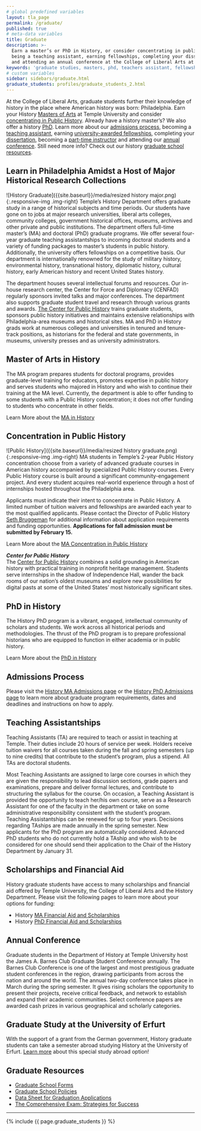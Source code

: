 ```yaml
---
# global predefined variables
layout: tla_page
permalink: /graduate/
published: true
# meta-data variables
title: Graduate
description: >-
  Earn a master’s or PhD in History, or consider concentrating in public history. Learn more about admissions,
  being a teaching assistant, earning fellowships, completing your dissertation, being a part-time instructor,
  and attending an annual conference at the College of Liberal Arts at Temple University.
keywords: 'graduate studies, masters, phd, teachers assistant, fellowships, grants, resources'
# custom variables
sidebar: sidebars/graduate.html
graduate_students: profiles/graduate_students_2.html
---
```

At the College of Liberal Arts, graduate students further their knowledge of history in the place where American history was born: Philadelphia. Earn your History [Masters of Arts](#master-of-arts-in-history) at Temple University and consider [concentrating in Public History](#concentration-in-public-history). Already have a history master’s? We also offer a history [PhD](#phd-in-history). Learn more about our [admissions process](#admissions-process), becoming a [teaching assistant](#teaching-assistantships), earning [university-awarded fellowships](#university-awarded-fellowships), completing your [dissertation](#dissertation-completion-grant), becoming a [part-time instructor](#appointment-as-part-time-instructor) and attending our [annual conference](#annual-conference). Still need more info? Check out our history [graduate school resources](#graduate-resources).

## Learn in Philadelphia Amidst a Host of Major Historical Research Collections
![History Graduate]({{site.baseurl}}/media/resized history major.png){:.responsive-img .img-right}
Temple’s History Department offers graduate study in a range of historical subjects and time periods. Our students have gone on to jobs at major research universities, liberal arts colleges, community colleges, government historical offices, museums, archives and other private and public institutions. The department offers full-time master’s (MA) and doctoral (PhD) graduate programs. We offer several four-year graduate teaching assistantships to incoming doctoral students and a variety of funding packages to master’s students in public history. Additionally, the university offers fellowships on a competitive basis. Our department is internationally renowned for the study of military history, environmental history, transnational history, diplomatic history, cultural history, early American history and recent United States history.

The department houses several intellectual forums and resources. Our in-house research center, the Center for Force and Diplomacy (CENFAD) regularly sponsors invited talks and major conferences. The department also supports graduate student travel and research through various grants and awards. [The Center for Public History](http://sites.temple.edu/centerforpublichistory/) trains graduate students, sponsors public history initiatives and maintains extensive relationships with Philadelphia-area museums and historical sites. MA and PhD in History grads work at numerous colleges and universities in tenured and tenure-track positions, as historians for the federal and state governments, in museums, university presses and as university administrators.

## Master of Arts in History
The MA program prepares students for doctoral programs, provides graduate-level training for educators, promotes expertise in public history and serves students who majored in History and who wish to continue their training at the MA level. Currently, the department is able to offer funding to some students with a Public History concentration; it does not offer funding to students who concentrate in other fields.

Learn More about the [MA in History](https://www.temple.edu/academics/degree-programs/history-ma-la-hist-ma)

## Concentration in Public History
![Public History]({{site.baseurl}}/media/resized history graduate.png){:.responsive-img .img-right}
MA students in Temple’s 2-year Public History concentration choose from a variety of advanced graduate courses in American history accompanied by specialized Public History courses. Every Public History course is built around a significant community-engagement project. And every student acquires real-world experience through a host of internships hosted throughout the Philadelphia area.

Applicants must indicate their intent to concentrate in Public History. A limited number of tuition waivers and fellowships are awarded each year to the most qualified applicants. Please contact the Director of Public History [Seth Bruggeman](mailto:scbrug@temple.edu) for additional information about application requirements and funding opportunities. **Applications for fall admission must be submitted by February 15.**

Learn More about the [MA Concentration in Public History](https://sites.temple.edu/centerforpublichistory/graduate-program/)

**_Center for Public History_**<br>
The [Center for Public History](http://sites.temple.edu/centerforpublichistory/) combines a solid grounding in American history with practical training in nonprofit heritage management. Students serve internships in the shadow of Independence Hall, wander the back rooms of our nation’s oldest museums and explore new possibilities for digital pasts at some of the United States’ most historically significant sites.

## PhD in History
The History PhD program is a vibrant, engaged, intellectual community of scholars and students. We work across all historical periods and methodologies. The thrust of the PhD program is to prepare professional historians who are equipped to function in either academia or in public history.

Learn More about the [PhD in History](https://www.temple.edu/academics/degree-programs/history-phd-la-hist-phd)

## Admissions Process
Please visit the [History MA Admissions page](https://www.temple.edu/academics/degree-programs/history-ma-la-hist-ma/cla-history-ma-admissions) or the [History PhD Admissions page](https://www.temple.edu/academics/degree-programs/history-phd-la-hist-phd/cla-history-phd-admissions) to learn more about graduate program requirements, dates and deadlines and instructions on how to apply.

## Teaching Assistantships
Teaching Assistants (TA) are required to teach or assist in teaching at Temple. Their duties include 20 hours of service per week. Holders receive tuition waivers for all courses taken during the fall and spring semesters (up to nine credits) that contribute to the student’s program, plus a stipend. All TAs are doctoral students.

Most Teaching Assistants are assigned to large core courses in which they are given the responsibility to lead discussion sections, grade papers and examinations, prepare and deliver formal lectures, and contribute to structuring the syllabus for the course. On occasion, a Teaching Assistant is provided the opportunity to teach her/his own course, serve as a Research Assistant for one of the faculty in the department or take on some administrative responsibility consistent with the student’s program. Teaching Assistantships can be renewed for up to four years. Decisions regarding TAships are made annually in the spring semester. New applicants for the PhD program are automatically considered. Advanced PhD students who do not currently hold a TAship and who wish to be considered for one should send their application to the Chair of the History Department by January 31.

## Scholarships and Financial Aid
History graduate students have access to many scholarships and financial aid offered by Temple University, the College of Liberal Arts and the History Department. Please visit the following pages to learn more about your options for funding:

- History [MA Financial Aid and Scholarships](https://www.temple.edu/academics/degree-programs/history-ma-la-hist-ma/cla-history-ma-scholarships)
- History [PhD Financial Aid and Scholarships](https://www.temple.edu/academics/degree-programs/history-phd-la-hist-phd/cla-history-phd-scholarships)

## Annual Conference
Graduate students in the Department of History at Temple University host the James A. Barnes Club Graduate Student Conference annually. The Barnes Club Conference is one of the largest and most prestigious graduate student conferences in the region, drawing participants from across the nation and around the world. The annual two-day conference takes place in March during the spring semester. It gives rising scholars the opportunity to present their projects, receive critical feedback, and network to establish and expand their academic communities. Select conference papers are awarded cash prizes in various geographical and scholarly categories.

## Graduate Study at the University of Erfurt
With the support of a grant from the German government, History graduate students can take a semester abroad studying History at the University of Erfurt. [Learn more](https://www.cla.temple.edu/history/student-life/#graduate-study-at-the-university-of-erfurt) about this special study abroad option!

## Graduate Resources
- [Graduate School Forms](http://www.temple.edu/grad/forms/index.htm)
- [Graduate School Policies](http://www.temple.edu/grad/policies/index.htm)
- [Data Sheet for Graduation Applications](https://liberalarts.temple.edu/sites/liberalarts/files/History_Department_Graduate_Application_Data_Sheet_0.pdf)
- [The Comprehensive Exam: Strategies for Success](https://liberalarts.temple.edu/sites/liberalarts/files/The%20Comprehensive%20Exam.docx)

___

{% include {{ page.graduate_students }} %}

